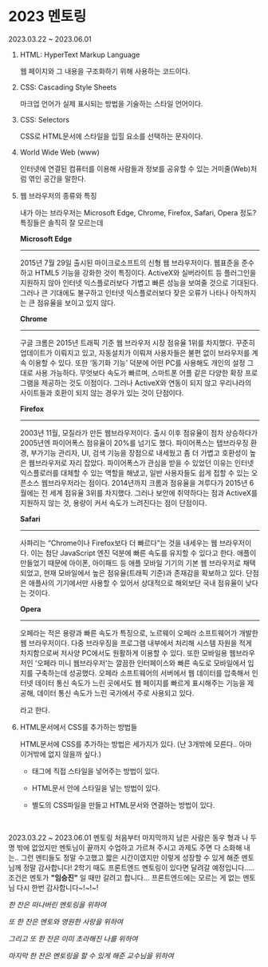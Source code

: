 # 2023 멘토링 
2023.03.22 ~ 2023.06.01


1. HTML: HyperText Markup Language

    웹 페이지와 그 내용을 구조화하기 위해 사용하는 코드이다.

2. CSS: Cascading Style Sheets

    마크업 언어가 실제 표시되는 방법을 기술하는 스타일 언어이다.

3. CSS: Selectors

    CSS로 HTML문서에 스타일을 입힐 요소를 선택하는 문자이다.

4. World Wide Web (www)

    인터넷에 연결된 컴퓨터를 이용해 사람들과 정보를 공유할 수 있는 거미줄(Web)처럼 엮인 공간을 말한다.

5. 웹 브라우저의 종류와 특징

    내가 아는 브라우저는 Microsoft Edge, Chrome, Firefox, Safari, Opera 정도? 특징들은 솔직히 잘 모르는데
    <br>

    **Microsoft Edge**
    <hr>
    2015년 7월 29일 출시된 마이크로소프트의 신형 웹 브라우저이다. 웹표준을 준수하고 HTML5 기능을 강화한 것이 특징이다. ActiveX와 실버라이트 등 플러그인을 지원하지 않아 인터넷 익스플로러보다 가볍고 빠른 성능을 보여줄 것으로 기대된다. 그러나 큰 기대에도 불구하고 인터넷 익스플로러보다 잦은 오류가 나타나 아직까지는 큰 점유율을 보이고 있지 않다.
    <br>

    **Chrome**
    <hr>
    구글 크롬은 2015년 트래픽 기준 웹 브라우저 시장 점유율 1위를 차지했다. 꾸준히 업데이트가 이뤄지고 있고, 자동설치가 이뤄져 사용자들은 불편 없이 브라우저를 계속 이용할 수 있다. 또한 ‘동기화 기능’ 덕분에 어떤 PC를 사용해도 개인의 설정 그대로 사용 가능하다. 무엇보다 속도가 빠르며, 스마트폰 어플 같은 다양한 확장 프로그램을 제공하는 것도 이점이다. 그러나 ActiveX와 연동이 되지 않고 우리나라의 사이트들과 호환이 되지 않는 경우가 있는 것이 단점이다.
    <br>

    **Firefox**
    <hr>
    2003년 11월, 모질라가 만든 웹브라우저이다. 출시 이후 점유율이 점차 상승하다가 2005년엔 파이어폭스 점유율이 20%를 넘기도 했다. 파이어폭스는 탭브라우징 환경, 부가기능 관리자, UI, 검색 기능을 장점으로 내세웠고 좀 더 가볍고 호환성이 높은 웹브라우저로 자리 잡았다. 파이어폭스가 관심을 받을 수 있었던 이유는 인터넷 익스플로러를 대체할 수 있는 역할을 해냈고, 일반 사용자들도 쉽게 접할 수 있는 오픈소스 웹브라우저라는 점이다. 2014년까지 크롬과 점유율을 겨루다가 2015년 6월에는 전 세계 점유율 3위를 차지했다. 그러나 보안에 취약하다는 점과 ActiveX를 지원하지 않는 것, 용량이 커서 속도가 느려진다는 점이 단점이다.
    <br>

    **Safari**
    <hr>
    사파리는 “Chrome이나 Firefox보다 더 빠르다”는 것을 내세우는 웹 브라우저이다. 이는 첨단 JavaScript 엔진 덕분에 빠른 속도를 유지할 수 있다고 한다. 애플이 만들었기 때문에 아이폰, 아이패드 등 애플 모바일 기기의 기본 웹 브라우저로 채택되었고, 현재 모바일에서 높은 점유율(트래픽 기준)과 존재감을 확보하고 있다. 단점은 애플사의 기기에서만 사용할 수 있어서 상대적으로 해외보단 국내 점유율이 낮다는 것이다.
    <br>

    **Opera**
    <hr>
    오페라는 적은 용량과 빠른 속도가 특징으로, 노르웨이 오페라 소프트웨어가 개발한 웹 브라우저이다. 다중 브라우징을 프로그램 내부에서 처리해 시스템 자원을 적게 차지함으로써 저사양 PC에서도 원활하게 이용할 수 있다. 또한 모바일용 웹브라우저인 '오페라 미니 웹브라우저'는 깔끔한 인터페이스와 빠른 속도로 모바일에서 입지를 구축하는데 성공했다. 오페라 소프트웨어의 서버에서 웹 데이터를 압축해서 인터넷 데이터 통신 속도가 느린 곳에서도 웹 페이지를 빠르게 표시해주는 기능을 제공해, 데이터 통신 속도가 느린 국가에서 주로 사용되고 있다.
    <br>
    
    라고 한다.

6. HTML문서에서 CSS를 추가하는 방법들
   <br>

   HTML문서에 CSS를 추가하는 방법은 세가지가 있다. (난 3개밖에 모른다.. 아마 이거밖에 없지 않을까 싶다.)
   <br>
   
   * 태그에 직접 스타일을 넣어주는 방법이 있다.

   * HTML문서 안에 스타일을 넣는 방법이 있다.

   * 별도의 CSS파일을 만들고 HTML문서와 연결하는 방법이 있다.

    <br>

2023.03.22 ~ 2023.06.01 멘토링 처음부터 마지막까지 남은 사람은 동우 형과 나 두 명 밖에 없었지만 멘토님이 끝까지 수업하고 가르쳐 주시고
과제도 주면 다 소화해 내는.. 그런 멘티들도 정말 수고했고
짧은 시간이였지만 이렇게 성장할 수 있게 해준 멘토님께 정말 감사합니다!
2학기 때도 프론트엔드 멘토링이 있다면 달려갈 예정입니다.....
조건은 멘토가 **"임승진"** 일 때만 갈려고 합니다...
프론트엔드에는 모르는 게 없는 멘토님 다시 한번 감사합니다~!~!~!
<br>

   
    
*한 잔은 떠나버린 멘토링을 위하여*

*또 한 잔은 멘토와 영원한 사랑을 위하여*

*그리고 또 한 잔은 이미 초라해진 나를 위하여*

*마지막 한 잔은 멘토링을 할 수 있게 해준 교수님을 위하여*
